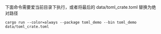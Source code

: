 下面命令需要爱当前目录下执行，或者将最后的 data/toml_crate.toml 替换为绝对路径

```shell
cargo run --color=always --package toml_demo --bin toml_demo data/toml_crate.toml
```